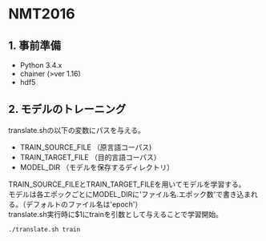 # NMT2016

## 1. 事前準備
- Python 3.4.x
- chainer (>ver 1.16)
- hdf5

## 2. モデルのトレーニング

translate.shの以下の変数にパスを与える。

- TRAIN_SOURCE_FILE （原言語コーパス)
- TRAIN_TARGET_FILE （目的言語コーパス）
- MODEL_DIR （モデルを保存するディレクトリ）

TRAIN_SOURCE_FILEとTRAIN_TARGET_FILEを用いてモデルを学習する。  
モデルは各エポックごとにMODEL_DIRに'ファイル名.エポック数'で書き込まれる。（デフォルトのファイル名は'epoch'）  
translate.sh実行時に$1にtrainを引数として与えることで学習開始。
```
./translate.sh train
```




